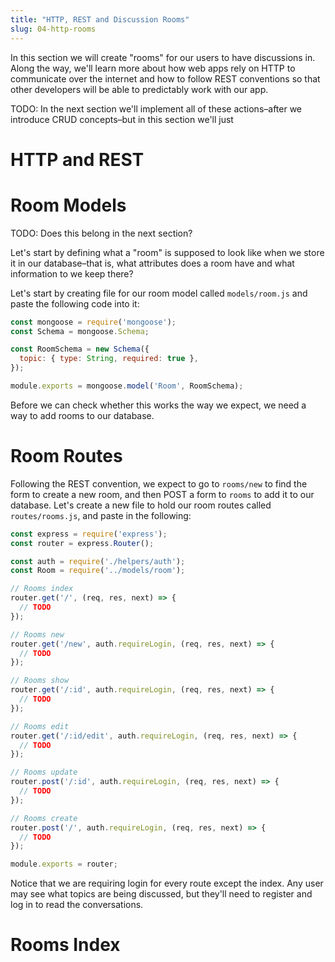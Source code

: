 ```yaml
---
title: "HTTP, REST and Discussion Rooms"
slug: 04-http-rooms
---
```


In this section we will create "rooms" for our users to have discussions in.  Along the way, we'll learn more about how web apps rely on HTTP to communicate over the internet and how to follow REST conventions so that other developers will be able to predictably work with our app.

<!-- TODO: Also introduce REST -->

TODO: In the next section we'll implement all of these actions–after we introduce CRUD concepts–but in this section we'll just

# HTTP and REST

<!-- TODO -->

# Room Models

TODO: Does this belong in the next section?

Let's start by defining what a "room" is supposed to look like when we store it in our database–that is, what attributes does a room have and what information to we keep there?

Let's start by creating file for our room model called `models/room.js` and paste the following code into it:

```Javascript
const mongoose = require('mongoose');
const Schema = mongoose.Schema;

const RoomSchema = new Schema({
  topic: { type: String, required: true },
});

module.exports = mongoose.model('Room', RoomSchema);
```

<!-- TODO: talk through code -->

Before we can check whether this works the way we expect, we need a way to add rooms to our database.

# Room Routes

Following the REST convention, we expect to go to `rooms/new` to find the form to create a new room, and then POST a form to `rooms` to add it to our database. Let's create a new file to hold our room routes called `routes/rooms.js`, and paste in the following:

```Javascript
const express = require('express');
const router = express.Router();

const auth = require('./helpers/auth');
const Room = require('../models/room');

// Rooms index
router.get('/', (req, res, next) => {
  // TODO
});

// Rooms new
router.get('/new', auth.requireLogin, (req, res, next) => {
  // TODO
});

// Rooms show
router.get('/:id', auth.requireLogin, (req, res, next) => {
  // TODO
});

// Rooms edit
router.get('/:id/edit', auth.requireLogin, (req, res, next) => {
  // TODO
});

// Rooms update
router.post('/:id', auth.requireLogin, (req, res, next) => {
  // TODO
});

// Rooms create
router.post('/', auth.requireLogin, (req, res, next) => {
  // TODO
});

module.exports = router;
```

Notice that we are requiring login for every route except the index. Any user may see what topics are being discussed, but they'll need to register and log in to read the conversations.

<!-- TODO: explain the routes (note that there's no delete action) -->

# Rooms Index
